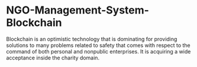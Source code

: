 # NGO-Management-System-Blockchain
Blockchain is an optimistic technology that is dominating for providing solutions to many  problems related to safety that comes with respect to the command of both personal and nonpublic  enterprises. It is acquiring a wide acceptance inside the charity domain. 
